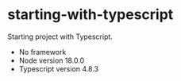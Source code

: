 # starting-with-typescript

Starting project with Typescript.

- No framework
- Node version 18.0.0
- Typescript version 4.8.3

